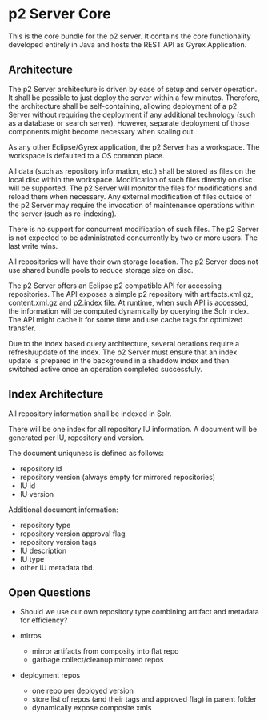 p2 Server Core
==============

This is the core bundle for the p2 server. It contains the core functionality developed entirely in Java and hosts the REST API as Gyrex Application.


Architecture
------------

The p2 Server architecture is driven by ease of setup and server operation. It shall be possible to just deploy the server within a few minutes. Therefore, the architecture shall be self-containing, allowing deployment of a p2 Server without requiring the deployment if any additional technology (such as a database or search server). However, separate deployment of those components might become necessary when scaling out.

As any other Eclipse/Gyrex application, the p2 Server has a workspace. The workspace is defaulted to a OS common place.

All data (such as repository information, etc.) shall be stored as files on the local disc within the workspace. Modification of such files directly on disc will be supported. The p2 Server will monitor the files for modifications and reload them when necessary. Any external modification of files outside of the p2 Server may require the invocation of maintenance operations within the server (such as re-indexing).

There is no support for concurrent modification of such files. The p2 Server is not expected to be administrated concurrently by two or more users. The last write wins.

All repositories will have their own storage location. The p2 Server does not use shared bundle pools to reduce storage size on disc.

The p2 Server offers an Eclipse p2 compatible API for accessing repositories. The API exposes a simple p2 repository with artifacts.xml.gz, content.xml.gz and p2.index file. At runtime, when such API is accessed, the information will be computed dynamically by querying the Solr index. The API might cache it for some time and use cache tags for optimized transfer.

Due to the index based query architecture, several oerations require a refresh/update of the index. The p2 Server must ensure that an index update is prepared in the background in a shaddow index and then switched active once an operation completed successfuly.


Index Architecture
------------------

All repository information shall be indexed in Solr.

There will be one index for all repository IU information. A document will be generated per IU, repository and version. 

The document uniquness is defined as follows:
  - repository id
  - repository version (always empty for mirrored repositories)
  - IU id
  - IU version

Additional document information:
  - repository type
  - repository version approval flag
  - repository version tags
  - IU description
  - IU type
  - other IU metadata tbd.


Open Questions
--------------

* Should we use our own repository type combining artifact and metadata for efficiency?

* mirros
  - mirror artifacts from composity into flat repo
  - garbage collect/cleanup mirrored repos

* deployment repos
  - one repo per deployed version
  - store list of repos (and their tags and approved flag) in parent folder
  - dynamically expose composite xmls
